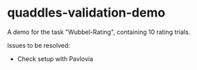 # quaddles-validation-demo

A demo for the task "Wubbel-Rating", containing 10 rating trials.

Issues to be resolved:
- Check setup with Pavlovia
